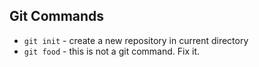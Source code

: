  Git Commands
 ------------
 * `git init` - create a new repository in current directory
 * `git food` - this is not a git command. Fix it.
